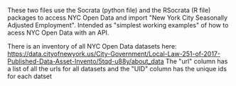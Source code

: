 These two files use the Socrata (python file) and the RSocrata (R file) packages to access NYC Open Data and import "New York City Seasonally Adjusted Employment".  Intended as "simplest working examples" of how to acess NYC Open Data with an API.

There is an inventory of all NYC Open Data datasets here: https://data.cityofnewyork.us/City-Government/Local-Law-251-of-2017-Published-Data-Asset-Invento/5tqd-u88y/about_data
The "url" column has a list of all the urls for all datasets and the "UID" column has the unique ids for each datset

